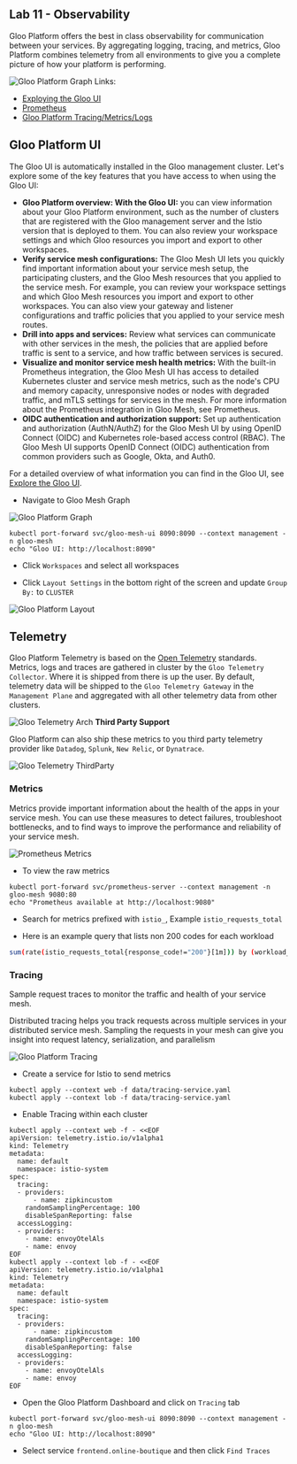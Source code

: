 ## Lab 11 - Observability <a name="lab-11---observability-"></a>


Gloo Platform offers the best in class observability for communication between your services. By aggregating logging, tracing, and metrics, Gloo Platform combines telemetry from all environments to give you a complete picture of how your platform is performing. 

![Gloo Platform Graph](images/gloo-platform-graph.png)
Links:
* [Exploying the Gloo UI](https://docs.solo.io/gloo-mesh-enterprise/latest/observability/tools/dashboard/ui-overview/)
* [Prometheus](https://docs.solo.io/gloo-mesh-enterprise/latest/observability/tools/prometheus/)
* [Gloo Platform Tracing/Metrics/Logs](https://docs.solo.io/gloo-mesh-enterprise/latest/observability/mesh/)

## Gloo Platform UI

The Gloo UI is automatically installed in the Gloo management cluster. Let's explore some of the key features that you have access to when using the Gloo UI:

* **Gloo Platform overview: With the Gloo UI:** you can view information about your Gloo Platform environment, such as the number of clusters that are registered with the Gloo management server and the Istio version that is deployed to them. You can also review your workspace settings and which Gloo resources you import and export to other workspaces.
* **Verify service mesh configurations:** The Gloo Mesh UI lets you quickly find important information about your service mesh setup, the participating clusters, and the Gloo Mesh resources that you applied to the service mesh. For example, you can review your workspace settings and which Gloo Mesh resources you import and export to other workspaces. You can also view your gateway and listener configurations and traffic policies that you applied to your service mesh routes.
* **Drill into apps and services:** Review what services can communicate with other services in the mesh, the policies that are applied before traffic is sent to a service, and how traffic between services is secured.
* **Visualize and monitor service mesh health metrics:** With the built-in Prometheus integration, the Gloo Mesh UI has access to detailed Kubernetes cluster and service mesh metrics, such as the node's CPU and memory capacity, unresponsive nodes or nodes with degraded traffic, and mTLS settings for services in the mesh. For more information about the Prometheus integration in Gloo Mesh, see Prometheus.
* **OIDC authentication and authorization support:** Set up authentication and authorization (AuthN/AuthZ) for the Gloo Mesh UI by using OpenID Connect (OIDC) and Kubernetes role-based access control (RBAC). The Gloo Mesh UI supports OpenID Connect (OIDC) authentication from common providers such as Google, Okta, and Auth0.

For a detailed overview of what information you can find in the Gloo UI, see [Explore the Gloo UI](https://docs.solo.io/gloo-mesh-enterprise/latest/observability/tools/dashboard/ui-overview/).

* Navigate to Gloo Mesh Graph

![Gloo Platform Graph](images/gloo-platform-graph.png)
```shell
kubectl port-forward svc/gloo-mesh-ui 8090:8090 --context management -n gloo-mesh
echo "Gloo UI: http://localhost:8090"
```

* Click `Workspaces` and select all workspaces

* Click `Layout Settings` in the bottom right of the screen and update `Group By:` to `CLUSTER`

![Gloo Platform Layout](images/gloo-platform-graph-layout.png)
## Telemetry

Gloo Platform Telemetry is based on the [Open Telemetry](https://opentelemetry.io/) standards. Metrics, logs and traces are gathered in cluster by the `Gloo Telemetry Collector`. Where it is shipped from there is up the user. By default, telemetry data will be shipped to the `Gloo Telemetry Gateway` in the `Management Plane` and aggregated with all other telemetry data from other clusters.

![Gloo Telemetry Arch](images/gloo-platform-telemetry.png)
**Third Party Support**

Gloo Platform can also ship these metrics to you third party telemetry provider like `Datadog`, `Splunk`, `New Relic`, or `Dynatrace`. 

![Gloo Telemetry ThirdParty](images/external-telemetry.png)
### Metrics

Metrics provide important information about the health of the apps in your service mesh. You can use these measures to detect failures, troubleshoot bottlenecks, and to find ways to improve the performance and reliability of your service mesh.

![Prometheus Metrics](images/prometheus-metrics.png)
* To view the raw metrics
```shell
kubectl port-forward svc/prometheus-server --context management -n gloo-mesh 9080:80
echo "Prometheus available at http://localhost:9080"
```

* Search for metrics prefixed with `istio_`, Example `istio_requests_total`

* Here is an example query that lists non 200 codes for each workload
```bash
sum(rate(istio_requests_total{response_code!="200"}[1m])) by (workload_id,response_code)
```

### Tracing

Sample request traces to monitor the traffic and health of your service mesh.

Distributed tracing helps you track requests across multiple services in your distributed service mesh. Sampling the requests in your mesh can give you insight into request latency, serialization, and parallelism

![Gloo Platform Tracing](images/jaeger.png)


* Create a service for Istio to send metrics
```shell
kubectl apply --context web -f data/tracing-service.yaml
kubectl apply --context lob -f data/tracing-service.yaml
```

* Enable Tracing within each cluster
```shell
kubectl apply --context web -f - <<EOF
apiVersion: telemetry.istio.io/v1alpha1
kind: Telemetry
metadata:
  name: default
  namespace: istio-system
spec:
  tracing:
  - providers:
      - name: zipkincustom
    randomSamplingPercentage: 100
    disableSpanReporting: false
  accessLogging:
  - providers:
    - name: envoyOtelAls
    - name: envoy
EOF
kubectl apply --context lob -f - <<EOF
apiVersion: telemetry.istio.io/v1alpha1
kind: Telemetry
metadata:
  name: default
  namespace: istio-system
spec:
  tracing:
  - providers:
      - name: zipkincustom
    randomSamplingPercentage: 100
    disableSpanReporting: false
  accessLogging:
  - providers:
    - name: envoyOtelAls
    - name: envoy
EOF
```

* Open the Gloo Platform Dashboard and click on `Tracing` tab
```shell
kubectl port-forward svc/gloo-mesh-ui 8090:8090 --context management -n gloo-mesh
echo "Gloo UI: http://localhost:8090"
```

* Select service `frontend.online-boutique` and then click `Find Traces`
